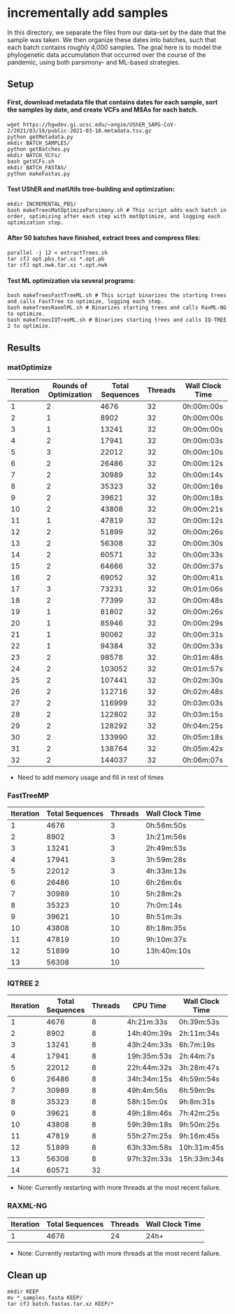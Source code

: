 # incrementally add samples

In this directory, we separate the files from our data-set by the date that the sample was taken. We then organize these dates into batches, such that each batch contains roughly 4,000 samples. The goal here is to model the phylogenetic data accumulation that occurred over the course of the pandemic, using both parsimony- and ML-based strategies.

## Setup

#### First, download metadata file that contains dates for each sample, sort the samples by date, and create VCFs and MSAs for each batch.
```
wget https://hgwdev.gi.ucsc.edu/~angie/UShER_SARS-CoV-2/2021/03/18/public-2021-03-18.metadata.tsv.gz  
python getMetadata.py  
mkdir BATCH_SAMPLES/
python getBatches.py  
mkdir BATCH_VCFs/
bash getVCFs.sh
mkdir BATCH_FASTAS/
python makeFastas.py
```

#### Test UShER and matUtils tree-building and optimization:
```
mkdir INCREMENTAL_PBS/
bash makeTreesMatOptimizeParsimony.sh # This script adds each batch in order, optimizing after each step with matOptimize, and logging each optimization step.
```

#### After 50 batches have finished, extract trees and compress files:
```
parallel -j 12 < extractTrees.sh  
tar cfJ opt.pbs.tar.xz *.opt.pb  
tar cfJ opt.nwk.tar.xz *.opt.nwk  
```

#### Test ML optimization via several programs:
```
bash makeTreesFastTreeML.sh # This script binarizes the starting trees and calls FastTree to optimize, logging each step.
bash makeTreesRaxmlML.sh # Binarizes starting trees and calls RaxML-NG to optimize.
bash makeTreesIQTreeML.sh # Binarizes starting trees and calls IQ-TREE 2 to optimize.
```

## Results

### matOptimize

| Iteration | Rounds of Optimization | Total Sequences | Threads | Wall Clock Time |
|-----------|------------------------|-----------------|---------|-----------------|
| 1 | 2 | 4676 | 32 | 0h:00m:00s |
| 2 | 1 | 8902 | 32 | 0h:00m:00s |
| 3 | 1 | 13241 | 32 | 0h:00m:00s |
| 4 | 2 | 17941 | 32 | 0h:00m:03s |
| 5 | 3 | 22012 | 32 | 0h:00m:10s |
| 6 | 2 | 26486 | 32 | 0h:00m:12s |
| 7 | 2 | 30989 | 32 | 0h:00m:14s |
| 8 | 2 | 35323 | 32 | 0h:00m:16s |
| 9 | 2 | 39621 | 32 | 0h:00m:18s |
| 10 | 2 | 43808 | 32 | 0h:00m:21s |
| 11 | 1 | 47819 | 32 | 0h:00m:12s |
| 12 | 2 | 51899 | 32 | 0h:00m:26s |
| 13 | 2 | 56308 | 32 | 0h:00m:30s |
| 14 | 2 | 60571 | 32 | 0h:00m:33s |
| 15 | 2 | 64666 | 32 | 0h:00m:37s |
| 16 | 2 | 69052 | 32 | 0h:00m:41s |
| 17 | 3 | 73231 | 32 | 0h:01m:06s |
| 18 | 2 | 77399 | 32 | 0h:00m:48s |
| 19 | 1 | 81802 | 32 | 0h:00m:26s |
| 20 | 1 | 85946 | 32 | 0h:00m:29s |
| 21 | 1 | 90062 | 32 | 0h:00m:31s |
| 22 | 1 | 94384 | 32 | 0h:00m:33s |
| 23 | 2 | 98578 | 32 | 0h:01m:48s |
| 24 | 2 | 103052 | 32 | 0h:01m:57s |
| 25 | 2 | 107441 | 32 | 0h:02m:30s |
| 26 | 2 | 112716 | 32 | 0h:02m:48s |
| 27 | 2 | 116999 | 32 | 0h:03m:03s |
| 28 | 2 | 122802 | 32 | 0h:03m:15s |
| 29 | 2 | 128292 | 32 | 0h:04m:25s |
| 30 | 2 | 133990 | 32 | 0h:05m:18s |
| 31 | 2 | 138764 | 32 | 0h:05m:42s |
| 32 | 2 | 144037 | 32 | 0h:06m:07s |

* Need to add memory usage and fill in rest of times

### FastTreeMP

| Iteration | Total Sequences | Threads | Wall Clock Time |
|-----------|-----------------|---------|-----------------|
| 1 | 4676 | 3 | 0h:56m:50s |
| 2 | 8902 | 3 | 1h:21m:56s |
| 3 | 13241 | 3 | 2h:49m:53s |
| 4 | 17941 | 3 | 3h:59m:28s |
| 5 | 22012 | 3 | 4h:33m:13s |
| 6 | 26486 | 10 | 6h:26m:6s |
| 7 | 30989 | 10 | 5h:28m:2s |
| 8 | 35323 | 10 | 7h:0m:14s |
| 9 | 39621 | 10 | 8h:51m:3s |
| 10 | 43808 | 10 | 8h:18m:35s |
| 11 | 47819 | 10 | 9h:10m:37s |
| 12 | 51899 | 10 | 13h:40m:10s |
| 13 | 56308 | 10 | |

### IQTREE 2

| Iteration | Total Sequences | Threads | CPU Time | Wall Clock Time | RAM Requirement |
|-----------|-----------------|---------|----------|-----------------|-----------------|
| 1 | 4676 | 8 | 4h:21m:33s | 0h:39m:53s | 4771 MB |
| 2 | 8902 | 8 | 14h:40m:39s | 2h:11m:34s | 13197 MB |
| 3 | 13241 | 8 | 43h:24m:33s | 6h:7m:19s | 23987 MB |
| 4 | 17941 | 8 | 19h:35m:53s | 2h:44m:7s | 36334 MB |
| 5 | 22012 | 8 | 22h:44m:32s | 3h:28m:47s | 48472 MB |
| 6 | 26486 | 8 | 34h:34m:15s | 4h:59m:54s | 62005 MB |
| 7 | 30989 | 8 | 49h:4m:56s | 6h:59m:9s | 75543 MB |
| 8 | 35323 | 8 | 58h:15m:0s | 9h:8m:31s | 89021 MB |
| 9 | 39621 | 8 | 49h:18m:46s | 7h:42m:25s | 103693 MB |
| 10 | 43808 | 8 | 59h:39m:18s | 9h:50m:25s | 117915 MB |
| 11 | 47819 | 8 | 55h:27m:25s | 9h:16m:45s | 131615 MB |
| 12 | 51899 | 8 | 63h:33m:58s | 10h:31m:45s | 146499 MB |
| 13 | 56308 | 8 | 97h:32m:33s | 15h:33m:34s | 160814 MB |
| 14 | 60571 | 32 |  |  |  |

* Note: Currently restarting with more threads at the most recent failure.

### RAXML-NG

| Iteration | Total Sequences | Threads | Wall Clock Time |
|-----------|-----------------|---------|-----------------|
| 1 | 4676 | 24 | 24h+ |


* Note: Currently restarting with more threads at the most recent failure.


## Clean up
```
mkdir KEEP
mv *_samples.fasta KEEP/
tar cfJ batch.fastas.tar.xz KEEP/*
```

